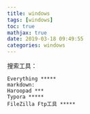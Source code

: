 ```yaml
---
title: windows
tags: [windows]
toc: true
mathjax: true
date: 2019-03-18 09:49:55
categories: windows
---
```

搜索工具： 
```
Everything *****  
markdown:  
Haroopad ***  
Typora *****  
FileZilla Ftp工具 *****
```
